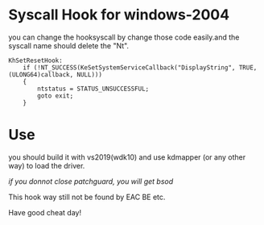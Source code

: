 # Syscall Hook for windows-2004

you can change the hooksyscall by change those code easily.and the syscall name should delete the "Nt".

```
KhSetResetHook:
	if (!NT_SUCCESS(KeSetSystemServiceCallback("DisplayString", TRUE, (ULONG64)callback, NULL)))
	{
		ntstatus = STATUS_UNSUCCESSFUL;
		goto exit;
	}

```

# Use

you should build it with vs2019(wdk10) and use kdmapper (or any other way) to load the driver.

*if you donnot close patchguard, you will get bsod*

This hook way still not be found by EAC BE etc.

Have good cheat day!
